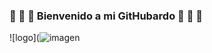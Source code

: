 ### 🏁 🏁 🏁  Bienvenido a mi GitHubardo 🏁 🏁 🏁 
![logo](![imagen](https://user-images.githubusercontent.com/124562609/224315220-e8139c92-8227-48fd-9936-c819ef95bcb7.png)
<!--
**JorgeSanchezF/JorgeSanchezF** is a ✨ _special_ ✨ repository because its `README.md` (this file) appears on your GitHub profile.

Here are some ideas to get you started:

- 🔭 I’m currently working on ...
- 🌱 I’m currently learning ...
- 👯 I’m looking to collaborate on ...
- 🤔 I’m looking for help with ...
- 💬 Ask me about ...
- 📫 How to reach me: ...
- 😄 Pronouns: ...
- ⚡ Fun fact: ...
-->
